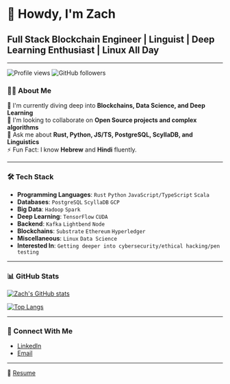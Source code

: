 # 👋 Howdy, I'm Zach

## Full Stack Blockchain Engineer | Linguist | Deep Learning Enthusiast | Linux All Day

---

![Profile views](https://gpvc.arturio.dev/znmead)  ![GitHub followers](https://img.shields.io/github/followers/znmead?label=Follow)

### 👨‍💻 About Me

🌱 I'm currently diving deep into **Blockchains, Data Science, and Deep Learning**  
👯 I'm looking to collaborate on **Open Source projects and complex algorithms**  
💬 Ask me about **Rust, Python, JS/TS, PostgreSQL, ScyllaDB, and Linguistics**  
⚡ Fun Fact: I know **Hebrew** and **Hindi** fluently.

---

### 🛠 Tech Stack

- **Programming Languages**: `Rust` `Python` `JavaScript/TypeScript` `Scala`  
- **Databases**: `PostgreSQL` `ScyllaDB` `GCP`  
- **Big Data**: `Hadoop` `Spark`  
- **Deep Learning**: `TensorFlow` `CUDA`  
- **Backend**: `Kafka` `Lightbend` `Node`
- **Blockchains**: `Substrate` `Ethereum` `Hyperledger`  
- **Miscellaneous**: `Linux` `Data Science`
- **Interested In**: `Getting deeper into cybersecurity/ethical hacking/pen testing`

---

### 📊 GitHub Stats

[![Zach's GitHub stats](https://github-readme-stats.vercel.app/api?username=znmead&show_icons=true&theme=synthwave)](https://github.com/znmead/github-readme-stats)

[![Top Langs](https://github-readme-stats.vercel.app/api/top-langs/?username=znmead&langs_count=8&layout=compact&theme=synthwave)](https://github.com/znmead/github-readme-stats)

---

### 🤝 Connect With Me

- [LinkedIn](https://www.linkedin.com/in/[znmead])
- [Email](mailto:[zachary.n.mead@gmail.com])

---

📝 [Resume](https://www.canva.com/design/DAEZJom3R1g/k3aNuk1RJW68N5Q-YIgWEw/view)

